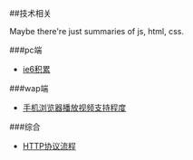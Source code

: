 ##技术相关

Maybe there're just summaries of js, html, css.

###pc端
- [ie6积累](./pc端/ie6积累/)

###wap端
- [手机浏览器播放视频支持程度](./wap端/手机浏览器播放视频支持程度/)

###综合
- [HTTP协议流程](./综合/HTTP协议流程/)